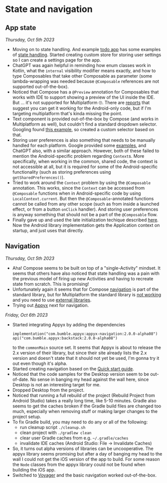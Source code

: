 # State and navigation

## App state

_Thursday, Oct 5th 2023_

- Moving on to state handling. And example
  [todo app](https://github.com/JetBrains/compose-multiplatform/blob/master/examples/todoapp-lite)
  has some examples of
  [state handling](https://github.com/JetBrains/compose-multiplatform/blob/master/examples/todoapp-lite/shared/src/commonMain/kotlin/example/todoapp/lite/common/RootStore.kt).
  Started creating custom store for storing user settings so I can
  create a settings page for the app.
- ChatGPT was again helpful in reminding how enum classes work in
  Kotlin, what the `internal` visibility modifier means exactly, and
  how to type Composables that take other Composable as parameter
  (some lambda-wrapping was needed because `@Composable` references
  are not supported out-of-the-box).
- Noticed that Compose has a `@Preview` annotation for Composables
  that works with IDE to support showing a preview of the UI inside the
  IDE. But ... it's not supported for Multiplatform 🙄. There are
  [reports](https://slack-chats.kotlinlang.org/t/12111122/do-ide-previews-work-in-a-compose-multiplatform-setup-i-m-no)
  that suggest you can get it working for the Android-only code, but
  if I'm targeting multiplatform that's kinda missing the point.
- Text component is provided out-of-the-box by Compose (and works
  in Multiplatform as well), but couldn't find a standard dropdown
  selector. Googling found
  [this example](https://gist.github.com/snicmakino/297d34e429c078624fde6771064ed6d2?permalink_comment_id=4051239),
  so created a custom selector based on that.
- Storing user preferences is also something that needs to be manually
  handled for each platform. Google provided some
  [examples](https://medium.com/@shmehdi01/shared-preference-in-kmm-kotlin-multiplatform-2bca14214093),
  and ChatGPT also, with a similar approach. However, both of these
  failed to mention the Android-specific problem regarding `Context`s.
  More specifically, when working in the common, shared code, the
  context is not accessible at all, but it is required for some of
  the Android-specific functionality (such as storing preferences
  using `getSharedPreferences()`).
- Tried to work around the `Context` problem by using the
  `@Composable` annotation. This works, since the `Context` can be
  accessed from `@Composable` functions when in Android-specific
  code by using `LocalContext.current`. But then the
  `@Composable`-annotated functions cannot be called from any
  other scope (such as from inside a launched effect, or from a button
  `onClick` handler). And storing user preferences is anyway something
  that should not be a part of the `@Composable` flow.
- Finally gave up and used the late initialization techique described
  [here](https://proandroiddev.com/how-to-avoid-asking-for-android-context-in-kotlin-multiplatform-libraries-api-d280a4adebd2).
  Now the Android library implementation gets the Application context
  on startup, and just uses that directly.

## Navigation

_Thursday, Oct 5th 2023_

- Aha! Compose seems to be built on top of a "single-Activity" mindset.
  It seems that others have also noticed that state handling was a pain
  with the previous model of firing up new Activities and having to
  recreate state from scratch. This is promising!
- Unfortunately again it seems that for Compose
  [navigation](https://developer.android.com/jetpack/compose/navigation)
  is part of the standard library, but for Multiplatform the standard
  library is
  [not working](https://github.com/JetBrains/compose-multiplatform/tree/master/tutorials/Navigation)
  and you need to use
  [external libraries](https://github.com/terrakok/kmp-awesome#-compose-ui).
- Trying out [Appyx](https://bumble-tech.github.io/appyx/) next for
  navigation.


_Friday, Oct 6th 2023_

- Started integrating Appyx by adding the dependencies
  ```
  implementation("com.bumble.appyx:appyx-navigation:2.0.0-alpha08")
  api("com.bumble.appyx:backstack:2.0.0-alpha08")
  ```
  to the `commonMain` source set. It seems that Appyx is about to
  release the 2.x version of their library, but since their site
  already lists the 2.x version and doesn't state that it should not
  yet be used, I'm gonna try it out even though it's alpha.
- Started creating navigation based on the
  [Quick start guide](https://bumble-tech.github.io/appyx/navigation/quick-start/).
- Noticed that the code samples for the Desktop version seem to be
  out-of-date. No sense in banging my head against the wall here, since
  Desktop is not an interesting target for me.
- Dropped Desktop from the project.
- Noticed that running a full rebuild of the project (Rebuild Project
  from Android Studio) takes a really long time, like 5-10 minutes.
  Gradle also seems to get the caches broken if the Gradle build files
  are changed too much, especially when removing stuff or making
  larger changes to the project setup.
- To fix Gradle build, you may need to do any or all of the following:
  - run cleanup script `./cleanup.sh`
  - clean project with `./gradlew clean`
  - clear user Gradle caches from e.g. `~/.gradle/caches`
  - invalidate IDE caches (Android Studio: File → Invalidate Caches)
- So, it turns out alpha versions of libraries can be uncooperative.
  The appyx library seems promising but after a day of banging my head
  to the wall I could not get the iOS version of the app to build. For
  some reason the `Node` classes from the appyx library could not be
  found when building the iOS app.
- Switched to [Voyager](https://voyager.adriel.cafe/) and the basic
  navigation worked out-of-the-box.
